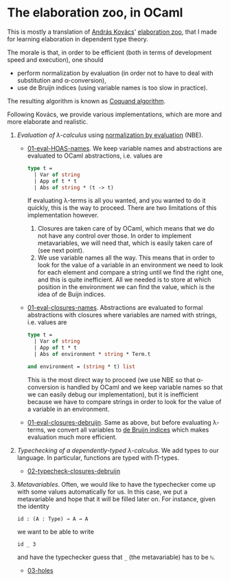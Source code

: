 # The elaboration zoo, in OCaml

This is mostly a translation of [András Kovács](https://andraskovacs.github.io/)' [elaboration zoo](https://github.com/AndrasKovacs/elaboration-zoo), that I made for learning elaboration in dependent type theory.

The morale is that, in order to be efficient (both in terms of development speed and execution), one should

- perform normalization by evaluation (in order not to have to deal with substitution and α-conversion),
- use de Bruijn indices (using variable names is too slow in practice).

The resulting algorithm is known as [Coquand algorithm](https://www.sciencedirect.com/science/article/pii/0167642395000216).

Following Kovács, we provide various implementations, which are more and more elaborate and realistic.

1. _Evaluation of λ-calculus_ using [normalization by evaluation](https://en.wikipedia.org/wiki/Normalisation_by_evaluation) (NBE).

   - [01-eval-HOAS-names](01-eval-HOAS-names). We keep variable names and abstractions are evaluated to OCaml abstractions, i.e. values are
   
     ```ocaml
     type t =
       | Var of string
       | App of t * t
       | Abs of string * (t -> t)
     ```
      
     If evaluating λ-terms is all you wanted, and you wanted to do it quickly, this is the way to proceed. There are two limitations of this implementation however.
     
     1. Closures are taken care of by OCaml, which means that we do not have any control over those. In order to implement metavariables, we will need that, which is easily taken care of (see next point).
     2. We use variable names all the way. This means that in order to look for the value of a variable in an environment we need to look for each element and compare a string until we find the right one, and this is quite inefficient. All we needed is to store at which position in the environment we can find the value, which is the idea of de Buijn indices.
     
   - [01-eval-closures-names](01-eval-closures-names). Abstractions are evaluated to formal abstractions with closures where variables are named with strings, i.e. values are
   
     ```ocaml
     type t =
       | Var of string
       | App of t * t
       | Abs of environment * string * Term.t

     and environment = (string * t) list
     ```
   
     This is the most direct way to proceed (we use NBE so that α-conversion is handled by OCaml and we keep variable names so that we can easily debug our implementation), but it is inefficient because we have to compare strings in order to look for the value of a variable in an environment.
    - [01-eval-closures-debruijn](01-eval-closures-debruijn). Same as above, but before evaluating λ-terms, we convert all variables to [de Bruijn indices](https://en.wikipedia.org/wiki/De_Bruijn_index) which makes evaluation much more efficient.

2. _Typechecking of a dependently-typed λ-calculus_. We add types to our language. In particular, functions are typed with Π-types.

   - [02-typecheck-closures-debruijn](02-typecheck-closures-debruijn)

3. _Metavariables_. Often, we would like to have the typechecker come up with some values automatically for us. In this case, we put a metavariable and hope that it will be filled later on. For instance, given the identity

    ```
    id : (A : Type) → A → A
    ```
    
    we want to be able to write
    
    ```
    id _ 3
    ```
    
    and have the typechecker guess that `_` (the metavariable) has to be `ℕ`.

    - [03-holes](03-holes)
